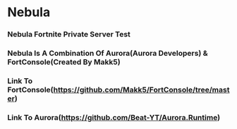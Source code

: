 # Nebula
### Nebula Fortnite Private Server Test
### Nebula Is A Combination Of Aurora(Aurora Developers) & FortConsole(Created By Makk5)
### Link To FortConsole(https://github.com/Makk5/FortConsole/tree/master)
### Link To Aurora(https://github.com/Beat-YT/Aurora.Runtime)
